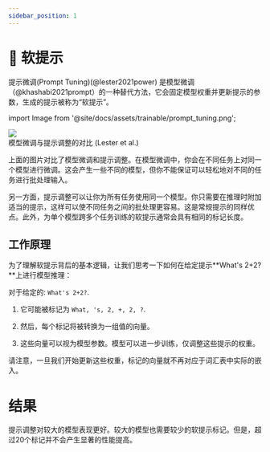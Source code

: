 ```yaml
---
sidebar_position: 1
---
```


# 🔴 软提示

提示微调(Prompt Tuning)(@lester2021power) 是模型微调（@khashabi2021prompt）的一种替代方法，它会固定模型权重并更新提示的参数，生成的提示被称为“软提示”。

import Image from '@site/docs/assets/trainable/prompt_tuning.png';

<div style={{textAlign: 'center'}}>
  <img src={Image} style={{width: "500px"}} />
</div>

<div style={{textAlign: 'center'}}>
模型微调与提示调整的对比 (Lester et al.)
</div>

上面的图片对比了模型微调和提示调整。在模型微调中，你会在不同任务上对同一个模型进行微调。这会产生一些不同的模型，但你不能保证可以轻松地对不同的任务进行批处理输入。

另一方面，提示调整可以让你为所有任务使用同一个模型。你只需要在推理时附加适当的提示，这样可以使不同任务之间的批处理更容易。这是常规提示的同样优点。此外，为单个模型跨多个任务训练的软提示通常会具有相同的标记长度。

## 工作原理

为了理解软提示背后的基本逻辑，让我们思考一下如何在给定提示**What's 2+2?**上进行模型推理：

对于给定的: `What's 2+2?`.

1) 它可能被标记为 `What, 's, 2, +, 2, ?`. 

2) 然后，每个标记将被转换为一组值的向量。

3) 这些向量可以视为模型参数。模型可以进一步训练，仅调整这些提示的权重。

请注意，一旦我们开始更新这些权重，标记的向量就不再对应于词汇表中实际的嵌入。

# 结果 

提示调整对较大的模型表现更好。较大的模型也需要较少的软提示标记。但是，超过20个标记并不会产生显著的性能提高。